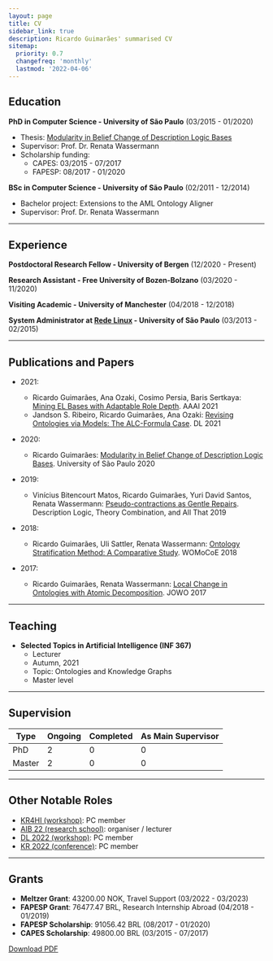 ```yaml
---
layout: page
title: CV
sidebar_link: true
description: Ricardo Guimarães' summarised CV
sitemap:
  priority: 0.7
  changefreq: 'monthly'
  lastmod: '2022-04-06'
---
```

## Education

**PhD in Computer Science - University of São Paulo**
(03/2015 - 01/2020)
- Thesis: [Modularity in Belief Change of Description Logic Bases](https://www.teses.usp.br/teses/disponiveis/45/45134/tde-19032020-043422/publico/thesis.pdf)
- Supervisor: Prof. Dr. Renata Wassermann
- Scholarship funding:
    - CAPES: 03/2015 - 07/2017
    - FAPESP: 08/2017 - 01/2020


**BSc in Computer Science - University of São Paulo**
(02/2011 - 12/2014)
- Bachelor project: Extensions to the AML Ontology Aligner
- Supervisor: Prof. Dr. Renata Wassermann

----------------------------------------------------------------------
## Experience

**Postdoctoral Research Fellow - University of Bergen**
(12/2020 - Present)

**Research Assistant - Free University of Bozen-Bolzano**
(03/2020 - 11/2020)

**Visiting Academic - University of Manchester** 
(04/2018 - 12/2018)

**System Administrator at [Rede Linux](https://www.linux.ime.usp.br/?about#9a-gera%C3%A7%C3%A3o) - University of São Paulo**
(03/2013 - 02/2015)

----------------------------------------------------------------------
## Publications and Papers

- 2021:
    - Ricardo Guimarães, Ana Ozaki, Cosimo Persia, Baris Sertkaya: [Mining EL Bases with Adaptable Role Depth](https://ojs.aaai.org/index.php/AAAI/article/view/16790). AAAI 2021
    - Jandson S. Ribeiro, Ricardo Guimarães, Ana Ozaki: [Revising Ontologies via Models: The ALC-Formula Case](http://ceur-ws.org/Vol-2954/paper-26.pdf). DL 2021

- 2020:
    - Ricardo Guimarães: [Modularity in Belief Change of Description Logic Bases](https://www.teses.usp.br/teses/disponiveis/45/45134/tde-19032020-043422/publico/thesis.pdf). University of São Paulo 2020

- 2019:
    - Vinícius Bitencourt Matos, Ricardo Guimarães, Yuri David Santos, Renata Wassermann: [Pseudo-contractions as Gentle Repairs](https://doi.org/10.1007/978-3-030-22102-7_18). Description Logic, Theory Combination, and All That 2019

- 2018:
    - Ricardo Guimarães, Uli Sattler, Renata Wassermann: [Ontology Stratification Method: A Comparative Study](http://ceur-ws.org/Vol-2237/womocoe-paper-2.pdf). WOMoCoE 2018

- 2017:
    - Ricardo Guimarães, Renata Wassermann: [Local Change in Ontologies with Atomic Decomposition](http://ceur-ws.org/Vol-2050/DEW_paper_3.pdf). JOWO 2017

----------------------------------------------------------------------
## Teaching

- **Selected Topics in Artificial Intelligence (INF 367)** 
    - Lecturer
    - Autumn, 2021
    - Topic: Ontologies and Knowledge Graphs 
    - Master level

----------------------------------------------------------------------
## Supervision

| Type   | Ongoing | Completed | As Main Supervisor |
|--------|---------|-----------|--------------------|
| PhD    |       2 |         0 |                  0 |
| Master |       2 |         0 |                  0 |

----------------------------------------------------------------------
## Other Notable Roles

- [KR4HI (workshop)](https://sites.google.com/view/kr4hi/home): PC member
- [AIB 22 (research school)](https://researchschool.w.uib.no/): organiser / lecturer
- [DL 2022 (workshop)](http://dl.kr.org/dl2022): PC member
- [KR 2022 (conference)](https://kr2022.cs.tu-dortmund.de/): PC member

----------------------------------------------------------------------
## Grants

- **Meltzer Grant**: 43200.00 NOK, Travel Support (03/2022 - 03/2023)
- **FAPESP Grant**: 76477.47 BRL, Research Internship Abroad (04/2018 - 01/2019)
- **FAPESP Scholarship**: 91056.42 BRL (08/2017 - 01/2020)
- **CAPES Scholarship**: 49800.00 BRL (03/2015 - 07/2017)

[Download PDF](cv.pdf)
